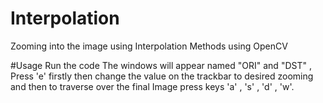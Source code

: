 # Interpolation
Zooming into the image using Interpolation Methods using OpenCV

#Usage
Run the code The windows will appear named "ORI" and "DST" , Press 'e' firstly then change the value on the trackbar to desired zooming and then to traverse over the final Image press keys 'a' , 's' , 'd' , 'w'.
